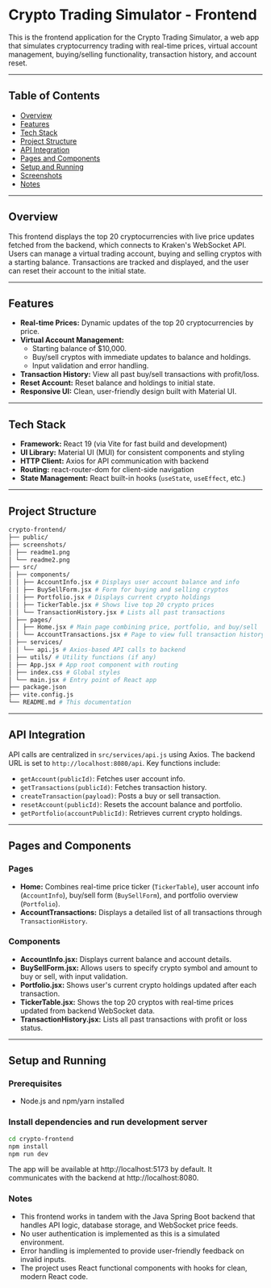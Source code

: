 # Crypto Trading Simulator - Frontend

This is the frontend application for the Crypto Trading Simulator, a web app that simulates cryptocurrency trading with real-time prices, virtual account management, buying/selling functionality, transaction history, and account reset.

---

## Table of Contents

- [Overview](#overview)
- [Features](#features)
- [Tech Stack](#tech-stack)
- [Project Structure](#project-structure)
- [API Integration](#api-integration)
- [Pages and Components](#pages-and-components)
- [Setup and Running](#setup-and-running)
- [Screenshots](#screenshots)
- [Notes](#notes)

---

## Overview

This frontend displays the top 20 cryptocurrencies with live price updates fetched from the backend, which connects to Kraken's WebSocket API. Users can manage a virtual trading account, buying and selling cryptos with a starting balance. Transactions are tracked and displayed, and the user can reset their account to the initial state.

---

## Features

- **Real-time Prices:** Dynamic updates of the top 20 cryptocurrencies by price.
- **Virtual Account Management:**
  - Starting balance of $10,000.
  - Buy/sell cryptos with immediate updates to balance and holdings.
  - Input validation and error handling.
- **Transaction History:** View all past buy/sell transactions with profit/loss.
- **Reset Account:** Reset balance and holdings to initial state.
- **Responsive UI:** Clean, user-friendly design built with Material UI.

---

## Tech Stack

- **Framework:** React 19 (via Vite for fast build and development)
- **UI Library:** Material UI (MUI) for consistent components and styling
- **HTTP Client:** Axios for API communication with backend
- **Routing:** react-router-dom for client-side navigation
- **State Management:** React built-in hooks (`useState`, `useEffect`, etc.)

---

## Project Structure

```bash
crypto-frontend/
├── public/
├── screenshots/
│ ├── readme1.png
│ └── readme2.png
├── src/
│ ├── components/
│ │ ├── AccountInfo.jsx # Displays user account balance and info
│ │ ├── BuySellForm.jsx # Form for buying and selling cryptos
│ │ ├── Portfolio.jsx # Displays current crypto holdings
│ │ ├── TickerTable.jsx # Shows live top 20 crypto prices
│ │ └── TransactionHistory.jsx # Lists all past transactions
│ ├── pages/
│ │ ├── Home.jsx # Main page combining price, portfolio, and buy/sell
│ │ └── AccountTransactions.jsx # Page to view full transaction history
│ ├── services/
│ │ └── api.js # Axios-based API calls to backend
│ ├── utils/ # Utility functions (if any)
│ ├── App.jsx # App root component with routing
│ ├── index.css # Global styles
│ └── main.jsx # Entry point of React app
├── package.json
├── vite.config.js
└── README.md # This documentation
```

---

## API Integration

API calls are centralized in `src/services/api.js` using Axios. The backend URL is set to `http://localhost:8080/api`. Key functions include:

- `getAccount(publicId)`: Fetches user account info.
- `getTransactions(publicId)`: Fetches transaction history.
- `createTransaction(payload)`: Posts a buy or sell transaction.
- `resetAccount(publicId)`: Resets the account balance and portfolio.
- `getPortfolio(accountPublicId)`: Retrieves current crypto holdings.

---

## Pages and Components

### Pages

- **Home:** Combines real-time price ticker (`TickerTable`), user account info (`AccountInfo`), buy/sell form (`BuySellForm`), and portfolio overview (`Portfolio`).
- **AccountTransactions:** Displays a detailed list of all transactions through `TransactionHistory`.

### Components

- **AccountInfo.jsx:** Displays current balance and account details.
- **BuySellForm.jsx:** Allows users to specify crypto symbol and amount to buy or sell, with input validation.
- **Portfolio.jsx:** Shows user's current crypto holdings updated after each transaction.
- **TickerTable.jsx:** Shows the top 20 cryptos with real-time prices updated from backend WebSocket data.
- **TransactionHistory.jsx:** Lists all past transactions with profit or loss status.

---

## Setup and Running

### Prerequisites

- Node.js and npm/yarn installed

### Install dependencies and run development server

```bash
cd crypto-frontend
npm install
npm run dev
```

The app will be available at http://localhost:5173 by default. It communicates with the backend at http://localhost:8080.

### Notes

- This frontend works in tandem with the Java Spring Boot backend that handles API logic, database storage, and WebSocket price feeds.
- No user authentication is implemented as this is a simulated environment.
- Error handling is implemented to provide user-friendly feedback on invalid inputs.
- The project uses React functional components with hooks for clean, modern React code.
